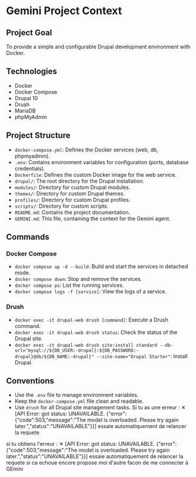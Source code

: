 # Gemini Project Context

## Project Goal

To provide a simple and configurable Drupal development environment with Docker.

## Technologies

- Docker
- Docker Compose
- Drupal 10
- Drush
- MariaDB
- phpMyAdmin

## Project Structure

- `docker-compose.yml`: Defines the Docker services (web, db, phpmyadmin).
- `.env`: Contains environment variables for configuration (ports, database credentials).
- `Dockerfile`: Defines the custom Docker image for the web service.
- `drupal/`: The root directory for the Drupal installation.
- `modules/`: Directory for custom Drupal modules.
- `themes/`: Directory for custom Drupal themes.
- `profiles/`: Directory for custom Drupal profiles.
- `scripts/`: Directory for custom scripts.
- `README.md`: Contains the project documentation.
- `GEMINI.md`: This file, containing the context for the Gemini agent.

## Commands

### Docker Compose

- `docker compose up -d --build`: Build and start the services in detached mode.
- `docker compose down`: Stop and remove the services.
- `docker compose ps`: List the running services.
- `docker compose logs -f [service]`: View the logs of a service.

### Drush

- `docker exec -it drupal-web drush [command]`: Execute a Drush command.
- `docker exec -it drupal-web drush status`: Check the status of the Drupal site.
- `docker exec -it drupal-web drush site:install standard --db-url="mysql://${DB_USER:-drupal}:${DB_PASSWORD:-drupal}@db/${DB_NAME:-drupal}" --site-name="Drupal Starter"`: Install Drupal.

## Conventions

- Use the `.env` file to manage environment variables.
- Keep the `docker-compose.yml` file clean and readable.
- Use `drush` for all Drupal site management tasks.
Si tu as une erreur : ✕ [API Error: got status: UNAVAILABLE. {"error":{"code":503,"message":"The model is overloaded. Please try again later.","status":"UNAVAILABLE"}}]
essaie automatiquement de relancer la requete



si tu obtiens l'erreur : ✕ [API Error: got status: UNAVAILABLE. {"error":{"code":503,"message":"The model is overloaded. Please try again later.","status":"UNAVAILABLE"}}]
essaie automatiquement de relancer la requete
si ca echoue encore propose moi d'autre facon de me connecter à GEmini